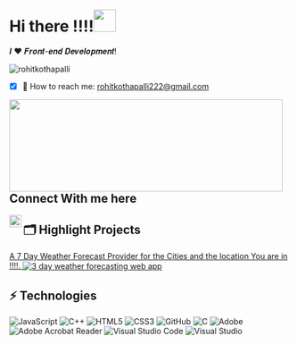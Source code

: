 <div align="left">

 # Hi there !!!!<img src="https://raw.githubusercontent.com/MartinHeinz/MartinHeinz/master/wave.gif" width="40">
</div>


𝑰 ❤️ 𝑭𝒓𝒐𝒏𝒕-𝒆𝒏𝒅 𝑫𝒆𝒗𝒆𝒍𝒐𝒑𝒎𝒆𝒏𝒕! 

<p align="left"> 
  <img src="https://komarev.com/ghpvc/?username=rohitkothapalli&label= WELCOME DEVELOPER NO." alt="rohitkothapalli" /> 
</p>

- [x] 📩 How to reach me: [rohitkothapalli222@gmail.com](rohitkothapalli222@gmail.com)





<p>
  <img align="left" width="490" height="165" src="https://github-readme-stats.vercel.app/api?username=rohitkothapalli&show_icons=true&hide_border=false&line_height=20&title_color=f69673&icon_color=1b93c9&show_owner=true"/>
  <p>
   
   
   
   
   


## Connect With me here


<a href="https://www.linkedin.com/in/rohit-kothapalli-079719194/">
  <img align="left" alt="LInkedin" width="22px" src="https://raw.githubusercontent.com/peterthehan/peterthehan/master/assets/linkedin.svg" />
</a>
 
 


## 🗂️ Highlight Projects
<a href="https://github.com/rohitkothapalli/weather.intern">
 A 7 Day Weather Forecast Provider for the Cities and the location You are in !!!!.
  <img align="center" src="https://github-readme-stats.vercel.app/api/pin/?username=rohitkothapalli&repo=weather.intern&show_icons=true&line_height=27&title_color=6aa6f8&text_color=8a919a&icon_color=6aa6f8&bg_color=22272e" alt="3 day weather forecasting web app" />
</a>



## ⚡ Technologies


![JavaScript](https://img.shields.io/badge/-JavaScript-black?style=flat-square&logo=javascript)
![C++](https://img.shields.io/badge/-C++-00599C?style=flat-square&logo=c)
![HTML5](https://img.shields.io/badge/-HTML5-E34F26?style=flat-square&logo=html5&logoColor=white)
![CSS3](https://img.shields.io/badge/-CSS3-1572B6?style=flat-square&logo=css3)
![GitHub](https://img.shields.io/badge/-GitHub-181717?style=flat-square&logo=github)
![C](https://img.shields.io/badge/c-%2300599C.svg?style=for-the-badge&logo=c&logoColor=white)
![Adobe](https://img.shields.io/badge/adobe-%23FF0000.svg?style=for-the-badge&logo=adobe&logoColor=white)
![Adobe Acrobat Reader](https://img.shields.io/badge/Adobe%20Acrobat%20Reader-EC1C24.svg?style=for-the-badge&logo=Adobe%20Acrobat%20Reader&logoColor=white)
![Visual Studio Code](https://img.shields.io/badge/Visual%20Studio%20Code-0078d7.svg?style=for-the-badge&logo=visual-studio-code&logoColor=white)
![Visual Studio](https://img.shields.io/badge/Visual%20Studio-5C2D91.svg?style=for-the-badge&logo=visual-studio&logoColor=white)

